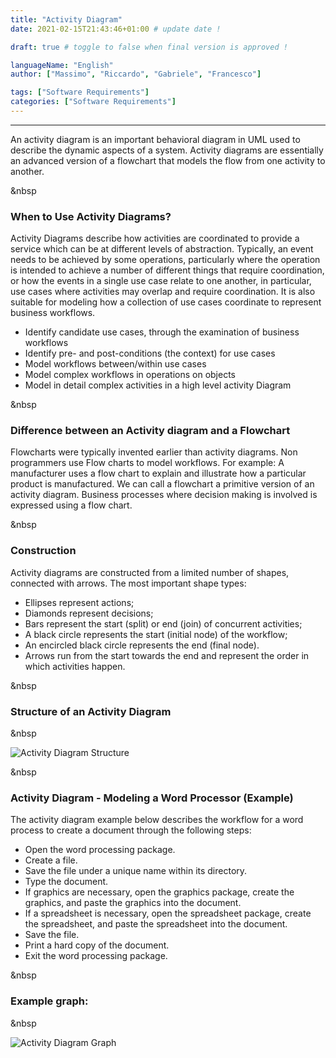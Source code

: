 ```yaml
--- 
title: "Activity Diagram"
date: 2021-02-15T21:43:46+01:00 # update date !

draft: true # toggle to false when final version is approved !

languageName: "English"
author: ["Massimo", "Riccardo", "Gabriele", "Francesco"] 

tags: ["Software Requirements"]
categories: ["Software Requirements"]         
---  
```



---
An activity diagram is an important behavioral diagram in UML used to describe the dynamic aspects of a system. 
Activity diagrams are essentially an advanced version of a flowchart that models the flow from one activity to another. 

&nbsp
### When to Use Activity Diagrams?

Activity Diagrams describe how activities are coordinated to provide a
service which can be at different levels of abstraction. Typically, an event
needs to be achieved by some operations, particularly where the
operation is intended to achieve a number of different things that require
coordination, or how the events in a single use case relate to one
another, in particular, use cases where activities may overlap and require
coordination. It is also suitable for modeling how a collection of use cases
coordinate to represent business workflows.

- Identify candidate use cases, through the examination of business workflows
- Identify pre- and post-conditions (the context) for use cases
- Model workflows between/within use cases
- Model complex workflows in operations on objects
- Model in detail complex activities in a high level activity Diagram

&nbsp
### Difference between an Activity diagram and a Flowchart

Flowcharts were typically invented earlier than activity diagrams. Non
programmers use Flow charts to model workflows. For example: A
manufacturer uses a flow chart to explain and illustrate how a particular
product is manufactured. We can call a flowchart a primitive version of an
activity diagram. Business processes where decision making is involved is
expressed using a flow chart.

&nbsp
### Construction

Activity diagrams are constructed from a limited number of shapes,
connected with arrows. The most important shape types:

- Ellipses represent actions;
- Diamonds represent decisions;
- Bars represent the start (split) or end (join) of concurrent activities;
- A black circle represents the start (initial node) of the workflow;
- An encircled black circle represents the end (final node).
- Arrows run from the start towards the end and represent the order in which activities happen.

&nbsp 
### Structure of an Activity Diagram
&nbsp

![Activity Diagram Structure](/images/ActivityDiagram/1.png) 

&nbsp
### Activity Diagram - Modeling a Word Processor (Example)

The activity diagram example below describes the workflow for a word process to
create a document through the following steps:

- Open the word processing package.
- Create a file.
- Save the file under a unique name within its directory.
- Type the document.
- If graphics are necessary, open the graphics package, create the graphics, and paste the graphics into the document.
- If a spreadsheet is necessary, open the spreadsheet package, create the spreadsheet, and paste   the spreadsheet into the document.
- Save the file.
- Print a hard copy of the document.
- Exit the word processing package.

&nbsp
### Example graph:
&nbsp

![Activity Diagram Graph](/images/ActivityDiagram/2.png)





